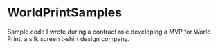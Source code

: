 # WorldPrintSamples
Sample code I wrote during a contract role developing a MVP for World Print, a silk screen t-shirt design company. 
